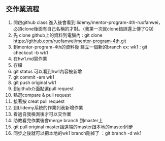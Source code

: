 ## 交作業流程
1. 開啟github class 進入後會看到 lidemy/mentor-program-4th-ruofanwei，必須clone後面有自己名稱的才對。（我第一次就clone錯誤還上傳了QQ)
2. 先 clone github上的資料到電腦內 : git clone  https://github.com/ruofanwei/mentor-program-4th.git
3. 到mentor-program-4th的資料後 建立一個新的branch ex: wk1 : git checkout -b wk1
4. 在hw1.md寫作業
5. 存檔
6. git status 可以看到hw1內容被新增
7. git commit -am wk1
8. git push original wk1
9. 到github介面點選pull request
10. 點選compare & pull request
11. 接著按 creat pull request
12. 到Llidemy系統的作業列表新增作業
13. 看過自我檢測後才可以交作業
14. 助教看完作業後會merge branch 到master上
15. git pull original master讓遠端的master跟本地的master同步
16. 同步之後就可以把本地的wk1 branch刪掉了 ：git branch -d wk1
